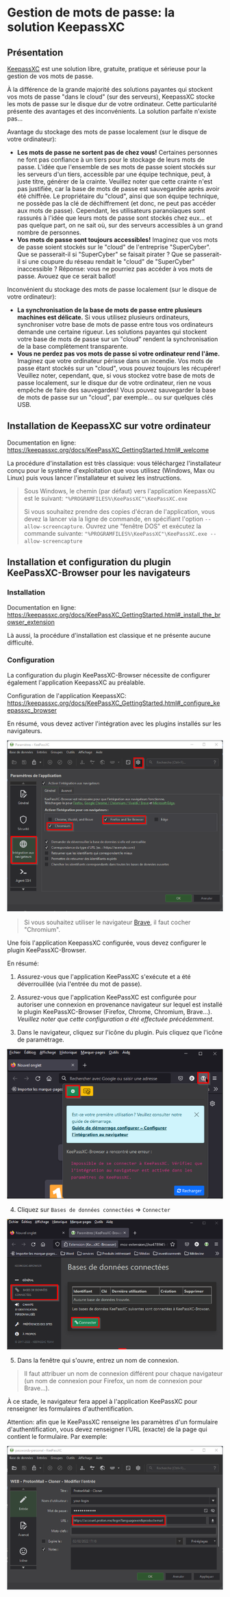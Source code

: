 # Gestion de mots de passe: la solution KeepassXC

## Présentation

[KeepassXC](https://keepassxc.org/) est une solution libre, gratuite, pratique et sérieuse pour la gestion de vos mots de passe.

À la différence de la grande majorité des solutions payantes qui stockent vos mots de passe "dans le cloud" (sur des serveurs), KeepassXC stocke les mots de passe sur le disque dur de votre ordinateur. Cette particularité présente des avantages et des inconvénients. La solution parfaite n'existe pas...

Avantage du stockage des mots de passe localement (sur le disque de votre ordinateur):

* **Les mots de passe ne sortent pas de chez vous!** Certaines personnes ne font pas confiance à un tiers pour le stockage de leurs mots de passe. L'idée que l'ensemble de ses mots de passe soient stockés sur les serveurs d'un tiers, accessible par une équipe technique, peut, à juste titre, générer de la crainte. Veuillez noter que cette crainte n'est pas justifiée, car la base de mots de passe est sauvegardée après avoir été chiffrée. Le propriétaire du "cloud", ainsi que son équipe technique, ne possède pas la clé de déchiffrement (et donc, ne peut pas accéder aux mots de passe). Cependant, les utilisateurs paranoïaques sont rassurés à l'idée que leurs mots de passe sont stockés chez eux... et pas quelque part, on ne sait où, sur des serveurs accessibles à un grand nombre de personnes.
* **Vos mots de passe sont toujours accessibles!** Imaginez que vos mots de passe soient stockés sur le "cloud" de l'entreprise "SuperCyber". Que se passerait-il si "SuperCyber" se faisait pirater ? Que se passerait-il si une coupure du réseau rendait le "cloud" de "SuperCyber" inaccessible ? Réponse: vous ne pourriez pas accéder à vos mots de passe. Avouez que ce serait ballot!

Inconvénient du stockage des mots de passe localement (sur le disque de votre ordinateur):

* **La synchronisation de la base de mots de passe entre plusieurs machines est délicate.** Si vous utilisez plusieurs ordinateurs, synchroniser votre base de mots de passe entre tous vos ordinateurs demande une certaine rigueur. Les solutions payantes qui stockent votre base de mots de passe sur un "cloud" rendent la synchronisation de la base complètement transparente.
* **Vous ne perdez pas vos mots de passe si votre ordinateur rend l'âme.** Imaginez que votre ordinateur périsse dans un incendie. Vos mots de passe étant stockés sur un "cloud", vous pouvez toujours les récupérer! Veuillez noter, cependant, que, si vous stockez votre base de mots de passe localement, sur le disque dur de votre ordinateur, rien ne vous empêche de faire des sauvegardes! Vous pouvez sauvegarder la base de mots de passe sur un "cloud", par exemple... ou sur quelques clés USB.

## Installation de KeepassXC sur votre ordinateur

Documentation en ligne: https://keepassxc.org/docs/KeePassXC_GettingStarted.html#_welcome

La procédure d'installation est très classique: vous téléchargez l'installateur conçu pour le système d'exploitation que vous utilisez (Windows, Max ou Linux) puis vous lancer l'installateur et suivez les instructions.

> Sous Windows, le chemin (par défaut) vers l'application KeepassXC est le suivant: `"%PROGRAMFILES%\KeePassXC"\KeePassXC.exe`
>
> Si vous souhaitez prendre des copies d'écran de l'application, vous devez la lancer via la ligne de commande, en spécifiant l'option `--allow-screencapture`. Ouvrez une "fenêtre DOS" et exécutez la commande suivante: `"%PROGRAMFILES%\KeePassXC"\KeePassXC.exe --allow-screencapture`

## Installation et configuration du plugin KeePassXC-Browser pour les navigateurs 

### Installation

Documentation en ligne: https://keepassxc.org/docs/KeePassXC_GettingStarted.html#_install_the_browser_extension

Là aussi, la procédure d'installation est classique et ne présente aucune difficulté.

### Configuration

La configuration du plugin KeePassXC-Browser nécessite de configurer également l'application KeepassXC au préalable.

Configuration de l'application KeepassXC: https://keepassxc.org/docs/KeePassXC_GettingStarted.html#_configure_keepassxc_browser

En résumé, vous devez activer l'intégration avec les plugins installés sur les navigateurs.

![](images/keepassxc/browser-app-config.png)

> Si vous souhaitez utiliser le navigateur [Brave](https://brave.com/fr/), il faut cocher "Chromium".

Une fois l'application KeepassXC configurée, vous devez configurer le plugin KeePassXC-Browser.

En résumé:

1. Assurez-vous que l'application KeePassXC s'exécute et a été déverrouillée (via l'entrée du mot de passe).

2. Assurez-vous que l'application KeePassXC est configurée pour autoriser une connexion en provenance navigateur sur lequel est installé le plugin KeePassXC-Browser (Firefox, Chrome, Chromium, Brave...). _Veuillez noter que cette configuration a été effectuée précédemment_.

3. Dans le navigateur, cliquez sur l'icône du plugin. Puis cliquez que l'icône de paramétrage.

![](images/keepassxc/browser-first-use.png)

4. Cliquez sur `Bases de données connectées` => `Connecter`

![](images/keepassxc/browser-first-use-connection.png)

5. Dans la fenêtre qui s'ouvre, entrez un nom de connexion.

> Il faut attribuer un nom de connexion différent pour chaque navigateur (un nom de connexion pour Firefox, un nom de connexion pour Brave...).

À ce stade, le navigateur fera appel à l'application KeePassXC pour renseigner les formulaires d'authentification.

Attention: afin que le KeePassXC renseigne les paramètres d'un formulaire d'authentification, vous devez renseigner l'URL (exacte) de la page qui contient le formulaire. Par exemple:

![](images/keepassxc/browser-app-url.png)
